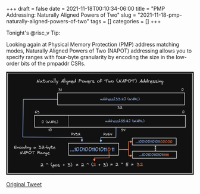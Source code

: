 +++ 
draft = false
date = 2021-11-18T00:10:34-06:00
title = "PMP Addressing: Naturally Aligned Powers of Two"
slug = "2021-11-18-pmp-naturally-aligned-powers-of-two" 
tags = []
categories = []
+++

Tonight's @risc_v Tip:

Looking again at Physical Memory Protection (PMP) address matching modes, Naturally Aligned Powers of Two (NAPOT) addressing allows you to specify ranges with four-byte granularity by encoding the size in the low-order bits of the pmpaddr CSRs.

![21-11-18](../static/risc-v-tips/21-11-18.jpeg)

[Original Tweet](https://twitter.com/hasheddan/status/1461521842531979264?s=20)